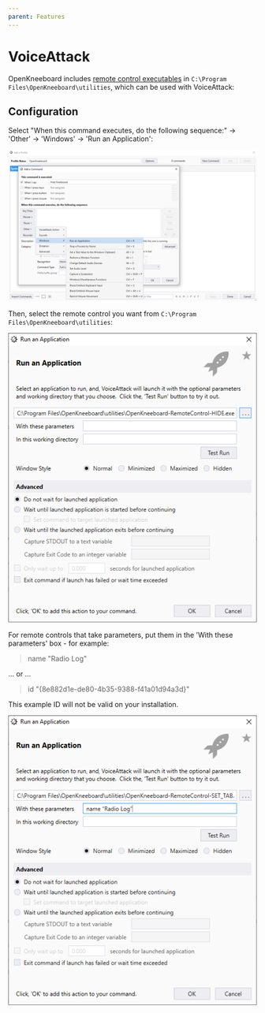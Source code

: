 ```yaml
---
parent: Features
---
```


# VoiceAttack

OpenKneeboard includes [remote control executables](./remote-controls.md) in `C:\Program Files\OpenKneeboard\utilities`, which can be used with VoiceAttack:

## Configuration

Select "When this command executes, do the following sequence:" -> 'Other' -> 'Windows' -> 'Run an Application':

![Screenshot of the 'Windows' menu open and 'Run an Application' selected](../screenshots/voice-attack-run-an-application.png)

Then, select the remote control you want from `C:\Program Files\OpenKneeboard\utilities`:

![Screenshot of the HIDE exe selected](../screenshots/voice-attack-no-args.png)

For remote controls that take parameters, put them in the 'With these parameters' box - for example:

> name "Radio Log"

... or ...

> id "{8e882d1e-de80-4b35-9388-f41a01d94a3d}"

This example ID will not be valid on your installation.

![Screenshot of setting the tab to "Radio Log"](../screenshots/voice-attack-args.png)